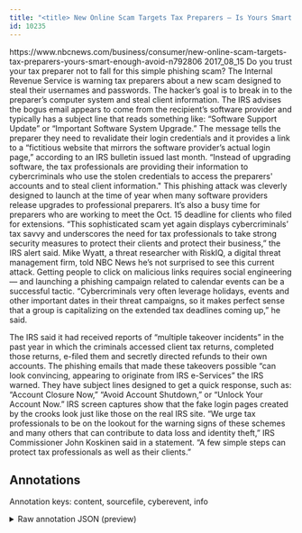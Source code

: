```yaml
---
title: "<title> New Online Scam Targets Tax Preparers — Is Yours Smart Enough to Avoid It? </title>"
id: 10235
---
```


<title> New Online Scam Targets Tax Preparers — Is Yours Smart Enough to Avoid It? </title>
<source> https://www.nbcnews.com/business/consumer/new-online-scam-targets-tax-preparers-yours-smart-enough-avoid-n792806 </source>
<date> 2017_08_15 </date>
<text>
Do you trust your tax preparer not to fall for this simple phishing scam?
The Internal Revenue Service is warning tax preparers about a new scam designed to steal their usernames and passwords. The hacker’s goal is to break in to the preparer’s computer system and steal client information.
The IRS advises the bogus email appears to come from the recipient’s software provider and typically has a subject line that reads something like: “Software Support Update” or “Important Software System Upgrade.”
The message tells the preparer they need to revalidate their login credentials and it provides a link to a “fictitious website that mirrors the software provider’s actual login page,” according to an IRS bulletin issued last month. “Instead of upgrading software, the tax professionals are providing their information to cybercriminals who use the stolen credentials to access the preparers' accounts and to steal client information."
This phishing attack was cleverly designed to launch at the time of year when many software providers release upgrades to professional preparers. It’s also a busy time for preparers who are working to meet the Oct. 15 deadline for clients who filed for extensions.
“This sophisticated scam yet again displays cybercriminals’ tax savvy and underscores the need for tax professionals to take strong security measures to protect their clients and protect their business,” the IRS alert said.
Mike Wyatt, a threat researcher with RiskIQ, a digital threat management firm, told NBC News he’s not surprised to see this current attack. Getting people to click on malicious links requires social engineering — and launching a phishing campaign related to calendar events can be a successful tactic.
“Cybercriminals very often leverage holidays, events and other important dates in their threat campaigns, so it makes perfect sense that a group is capitalizing on the extended tax deadlines coming up,” he said.

The IRS said it had received reports of “multiple takeover incidents” in the past year in which the criminals accessed client tax returns, completed those returns, e-filed them and secretly directed refunds to their own accounts.
The phishing emails that made these takeovers possible “can look convincing, appearing to originate from IRS e-Services” the IRS warned. They have subject lines designed to get a quick response, such as: “Account Closure Now,” “Avoid Account Shutdown,” or “Unlock Your Account Now.” IRS screen captures show that the fake login pages created by the crooks look just like those on the real IRS site.
“We urge tax professionals to be on the lookout for the warning signs of these schemes and many others that can contribute to data loss and identity theft,” IRS Commissioner John Koskinen said in a statement. “A few simple steps can protect tax professionals as well as their clients.”
</text>



## Annotations

Annotation keys: content, sourcefile, cyberevent, info

<details>
<summary>Raw annotation JSON (preview)</summary>

```json
{
  "content": "Do you trust your tax preparer not to fall for this simple phishing scam? The Internal Revenue Service is warning tax preparers about a new scam designed to steal their usernames and passwords. The hacker\u2019s goal is to break in to the preparer\u2019s computer system and steal client information. The IRS advises the bogus email appears to come from the recipient\u2019s software provider and typically has a subject line that reads something like: \u201cSoftware Support Update\u201d or \u201cImportant Software System Upgrade.\u201d The message tells the preparer they need to revalidate their login credentials and it provides a link to a \u201cfictitious website that mirrors the software provider\u2019s actual login page,\u201d according to an IRS bulletin issued last month. \u201cInstead of upgrading software, the tax professionals are providing their information to cybercriminals who use the stolen credentials to access the preparers' accounts and to steal client information.\" This phishing attack was cleverly designed to launch at the time of year when many software providers release upgrades to professional preparers. It\u2019s also a busy time for preparers who are working to meet the Oct. 15 deadline for clients who filed for extensions. \u201cThis sophisticated scam yet again displays cybercriminals\u2019 tax savvy and underscores the need for tax professionals to take strong security measures to protect their clients and protect their business,\u201d the IRS alert said. Mike Wyatt, a threat researcher with RiskIQ, a digital threat management firm, told NBC News he\u2019s not surprised to see this current attack. Getting people to click on malicious links requires social engineering \u2014 and launching a phishing campaign related to calendar events can be a successful tactic. \u201cCybercriminals very often leverage holidays, events and other important dates in their threat campaigns, so it makes perfect sense that a group is capitalizing on the extended tax deadlines coming up,\u201d he said.  The IRS said it had received reports of \u201cmultiple takeover incidents\u201d in the past year in which the criminals accessed client tax returns, completed those returns, e-filed them and secretly directed refunds to their own accounts. The phishing emails that made these takeovers possible \u201ccan look convincing, appearing to originate from IRS e-Services\u201d the IRS warned. They have subject lines designed to get a quick response, such as: \u201cAccount Closure Now,\u201d \u201cAvoid Account Shutdown,\u201d or \u201cUnlock Your Account Now.\u201d IRS screen captures show that the fake login pages created by the crooks look just like those on the real IRS site. \u201cWe urge tax professionals to be on the lookout for the warning signs of these schemes and many others that can contribute to data loss and identity theft,\u201d IRS Commissioner John Koskinen said in a statement. \u201cA few simple steps can protect tax professionals as well as their clients.\u201d",
  "sourcefile": "10235.txt",
  "cyberevent": {
    "hopper": [
      {
        "index": 0,
        "relation": "Same",
        "events": [
          {
            "index": "E6",
            "type": "Attack",
            "realis": "Generic",
            "nugget": {
              "startOffset": 2238,
              "index": "T12",
              "endOffset": 2248,
              "text": "convincing"
            },
            "argument": [
              {
                "index": "T14",
                "text": "The phishing emails",
                "endOffset": 2192,
                "role": {
                  "type": "Tool"
                },
                "startOffset": 2173,
                "type": "File"
              }
            ],
            "subtype": "Phishing"
          },
          {
            "index": "E7",
            "type": "Attack",
            "realis": "Generic",
            "nugget": {
              "startOffset": 2250,
    
```
</details>
